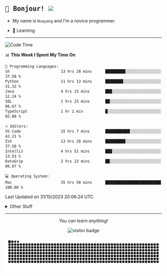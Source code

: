 <h2>
    <samp>🎉 Bonjour!  <img src="https://media.giphy.com/media/mGcNjsfWAjY5AEZNw6/giphy.gif" width="50"></samp>
</h2>

* My name is `Huayang` and I'm a novice programmer.


* 🧐 Learning

<hr>

<!--START_SECTION:waka-->
![Code Time](http://img.shields.io/badge/Code%20Time-1%2C615%20hrs%2013%20mins-blue)

📊 **This Week I Spent My Time On** 

```text
💬 Programming Languages: 
sh                       13 hrs 28 mins      █████████░░░░░░░░░░░░░░░░   37.58 % 
Python                   11 hrs 13 mins      ████████░░░░░░░░░░░░░░░░░   31.32 % 
Java                     4 hrs 23 mins       ███░░░░░░░░░░░░░░░░░░░░░░   12.24 % 
SQL                      2 hrs 23 mins       ██░░░░░░░░░░░░░░░░░░░░░░░   06.67 % 
TypeScript               1 hr 1 min          █░░░░░░░░░░░░░░░░░░░░░░░░   02.88 % 

🔥 Editors: 
VS Code                  15 hrs 7 mins       ███████████░░░░░░░░░░░░░░   42.21 % 
Zsh                      13 hrs 28 mins      █████████░░░░░░░░░░░░░░░░   37.58 % 
IntelliJ                 4 hrs 51 mins       ███░░░░░░░░░░░░░░░░░░░░░░   13.53 % 
DataGrip                 2 hrs 23 mins       ██░░░░░░░░░░░░░░░░░░░░░░░   06.67 % 

💻 Operating System: 
Mac                      35 hrs 50 mins      █████████████████████████   100.00 % 
```


 Last Updated on 31/10/2023 20:06:24 UTC
<!--END_SECTION:waka-->

<details>
    <summary>Other Stuff</summary>

* 🛠️ Skills
<!-- 
<p align="center">
  <a href="https://skillicons.dev">
    <img src="https://skillicons.dev/icons?i=c,python,cpp,go,react,js,ts,rust,java,haskell,ruby,kotlin,scala,kubernetes,docker,grafana,jenkins,nginx,nestjs,nextjs,rabbitmq,postgres,kafka,redis,graphql,mysql,linux,md,git,vim,vscode,visualstudio,stackoverflow" />
  </a>
</p>
-->    
<p align="center">
    <img src="https://api.githubtrends.io/user/svg/XmchxUp/langs?time_range=one_year&theme=classic" />
    <img src="https://api.githubtrends.io/user/svg/XmchxUp/repos?time_range=one_year&include_private=True&group=private&theme=classic" />
</p>

* 🏆 Some GitHub statistical reports:

<p align="center">
    <img src="/github-metrics.svg" alt="github metrics" style='visibility:visible' />    
</p>

<p align="center">  
    <img height="180em" src="https://github-readme-stats.vercel.app/api?username=xmchxup&hide_border=true&show_icons=true&include_all_commits=true&bg_color=0,EC6C6C,FFD479,FFFC79,73FA79&theme=graywhite&locale=en" />
    <img height="180em" src="https://github-readme-stats.vercel.app/api/top-langs/?username=xmchxup&hide=css,scss,html&langs_count=8&hide_border=true&layout=compact&bg_color=0,73FA79,73FDFF,D783FF&theme=graywhite&locale=en" />
</p>


<img width="100%" src="https://github-profile-trophy.vercel.app/?username=xmchxup&column=7" />

</details>


<hr>


<p align="center">
    <i>You can learn anything!</i>
    <p align="center">
        <img src="https://visitor-badge.laobi.icu/badge?page_id=xmchxup" alt="visitor badge"/>       
    </p>
</p>

<picture>
  <source media="(prefers-color-scheme: dark)" srcset="https://raw.githubusercontent.com/XmchxUp/XmchxUp/output/github-snake-dark.svg" />
  <source media="(prefers-color-scheme: light)" srcset="https://raw.githubusercontent.com/XmchxUp/XmchxUp/output/github-snake.svg" />
  <img alt="github-snake" src="https://raw.githubusercontent.com/XmchxUp/XmchxUp/output/github-snake.svg" />
</picture>


